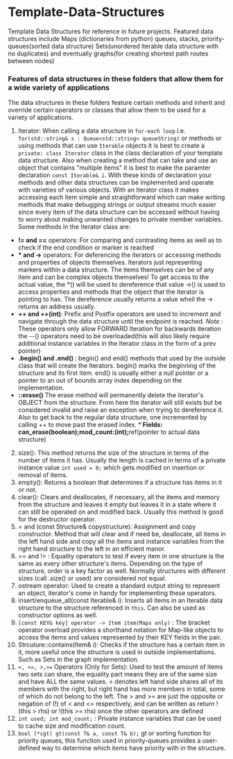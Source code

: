 # Template-Data-Structures
Template Data Structures for reference in future projects.
Featured data structures include Maps (dictionaries from python) queues, stacks, priority-queues(sorted data structure)
Sets(unordered iterable data structure with no duplicates) and eventually graphs(for creating shortest path routes between nodes)
### Features of data structures in these folders that allow them for a wide variety of applications
The data structures in these folders feature certain methods and inherit and override certain operators or classes that allow them to be used for a variety of applications.
1. Iterator: When calling a data structure in `for-each loop` i.e. `for(std::string& s : Queue<std::string> queueString)` or methods or using methods that can use `Iterable` objects it is best to create a `private: class Iterator` class in the class declaration of your template data structure. Also when creating a method that can take and use an object that contains "multiple items" it is best to make the paramter declaration `const Iterable& i`. With these kinds of declaration your methods and other data structures can be implemented and operate with varieties of various objects. With an Iterator class it makes accessing each item simple and straightforward which can make writing methods that make debugging strings or output streams much easier since every item of the data structure can be accessed without having to worry about making unwanted changes to private member variables. Some methods in the Iterator class are: 
  * <strong>!= and ==</strong> operators: For comparing and contrasting items as well as to check if the end condition or marker is reached
  * <strong> * and -></strong> operators: For deferencing the iterators or accessing methods and properties of objects themselves. Iterators just representing markers within a data structure. The items themselves can be of any item and can be complex objects themselves! To get access to the actual value, the *() will be used to dereference that value ->() is used to access properties and methods that the object that the iterator is pointing to has. The dereference usually returns a value wheil the -> returns an address usually.
  * <strong> ++ and ++(int)</strong>: Prefix and Postfix operators are used to increment and navigate through the data structure until the endpoint is reached. <em> Note </em>: These operators only allow FORWARD Iteration for backwards iteration the --() operators need to be overloaded(this will also likely require additional instance variables in the Iterator class in the form of a prev pointer)
  * <strong> .begin() and .end() </strong>: begin() and end() methods that used by the outside class that will create the Iterators. begin() marks the beginning of the structure and its first item. end() is usually either a null pointer or a pointer to an out of bounds array index depending on the implementation.
  * <strong> ::erase() </strong> The erase method will permanently delete the iterator's OBJECT from the structure. From here the iterator will still exists but be considered invalid and raise an exception when trying to dereference it. Also to get back to the regular data structure, one incremented by calling ++ to move past the erased index.
  *<strong> Fields: can_erase(boolean);mod_count:(int);</strong>ref(pointer to actual data structure)
2. size(): This method returns the size of the structure in terms of the number of items it has. Usually the length is cached in terms of a private instance value `int used = 0;` which gets modified on insertion or removal of items.
3. empty(): Returns a boolean that determines if a structure has items in it or not.
4. clear(): Clears and deallocates, if necessary, all the items and memory from the structure and leaves it empty but leaves it in a state where it can still be operated on and modified back. Usually this method is good for the destructor operator.
5. = and (const Structure& copystructure): Assignment and copy constructor. Method that will clear and if need be, deallocate, all items in the left hand side and copy all the items and instance variables from the right hand structure to the left in an efficient manor.
6. == and != : Equality operators to test if every item in one structure is the same as every other structure's items. Depending on the type of structure, order is a key factor as well. Normally structures with different sizes (call .size() or used) are considered not equal.
7. ostream operator: Used to create a standard output string to represent an object, iterator's come in handy for implementing these operators.
8. insert/enqueue_all(const Iterable& i): Inserts all items in an Iterable data structure to the structure referenced in `this`. Can also be used as constructor options as well.
9. `[const KEY& key] operator -> Item item(Maps only)` : The bracket operator overload provides a shorthand notation for Map-like objects to access the items and values represented by their KEY fields in the pair.
10. Strcuture::contains(Item& i): Checks if the structure has a certain item  in it, more useful once the structure is used in outside implementations. Such as Sets in the graph implementation.
11. `<, <=, >,>=` Operators (Only for Sets): Used to test the amount of items two sets can share, the equality part means they are of the same size and have ALL the same values. < denotes left hand side shares all of its members with the right, but right hand has more members in total, some of which do not belong to the left. The > and >= are just the opposite or negation of (!) of < and <= respectively, and can be written as return !(this > rhs) or !(this >= rhs) once the other operators are defined
12. `int used; int mod_count;` : Private instance variables that can be used to cache size and modification count.
13. `bool (*cgt) gt(const T& a, const T& b);` gt or sorting function for priority queues, this function used in priority-queues provides a user-defined way to determine which items have priority with in the structure.
  
